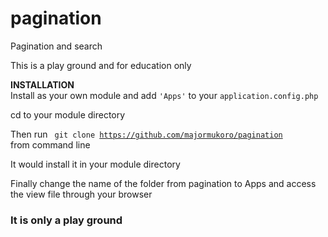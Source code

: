# pagination
Pagination and search

This is a play ground and for education only

<strong>INSTALLATION</strong> <br>
Install as your own module and add <code>'Apps'</code> to your <code>application.config.php</code>

cd to your module directory

Then run <code> git clone https://github.com/majormukoro/pagination </code> from command line

It would install it in your module directory

Finally change the name of the folder from pagination to Apps and access the view file through your browser

<h3>It is only a play ground</h3>

